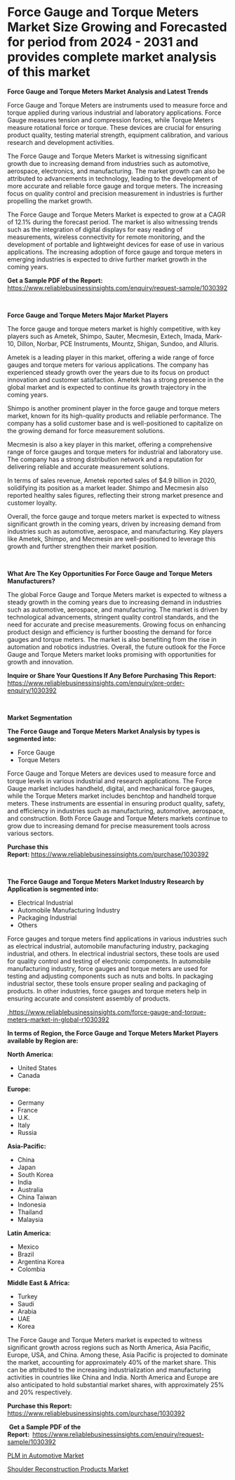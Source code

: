 <p><h1>Force Gauge and Torque Meters Market Size Growing and Forecasted for period from 2024 - 2031 and provides complete market analysis of this market</h1></p><p><strong>Force Gauge and Torque Meters Market Analysis and Latest Trends</strong></p>
<p><p>Force Gauge and Torque Meters are instruments used to measure force and torque applied during various industrial and laboratory applications. Force Gauge measures tension and compression forces, while Torque Meters measure rotational force or torque. These devices are crucial for ensuring product quality, testing material strength, equipment calibration, and various research and development activities.</p><p>The Force Gauge and Torque Meters Market is witnessing significant growth due to increasing demand from industries such as automotive, aerospace, electronics, and manufacturing. The market growth can also be attributed to advancements in technology, leading to the development of more accurate and reliable force gauge and torque meters. The increasing focus on quality control and precision measurement in industries is further propelling the market growth.</p><p>The Force Gauge and Torque Meters Market is expected to grow at a CAGR of 12.1% during the forecast period. The market is also witnessing trends such as the integration of digital displays for easy reading of measurements, wireless connectivity for remote monitoring, and the development of portable and lightweight devices for ease of use in various applications. The increasing adoption of force gauge and torque meters in emerging industries is expected to drive further market growth in the coming years.</p></p>
<p><strong>Get a Sample PDF of the Report:&nbsp;</strong> <a href="https://www.reliablebusinessinsights.com/enquiry/request-sample/1030392">https://www.reliablebusinessinsights.com/enquiry/request-sample/1030392</a></p>
<p>&nbsp;</p>
<p><strong>Force Gauge and Torque Meters Major Market Players</strong></p>
<p><p>The force gauge and torque meters market is highly competitive, with key players such as Ametek, Shimpo, Sauter, Mecmesin, Extech, Imada, Mark-10, Dillon, Norbar, PCE Instruments, Mountz, Shigan, Sundoo, and Alluris. </p><p>Ametek is a leading player in this market, offering a wide range of force gauges and torque meters for various applications. The company has experienced steady growth over the years due to its focus on product innovation and customer satisfaction. Ametek has a strong presence in the global market and is expected to continue its growth trajectory in the coming years.</p><p>Shimpo is another prominent player in the force gauge and torque meters market, known for its high-quality products and reliable performance. The company has a solid customer base and is well-positioned to capitalize on the growing demand for force measurement solutions.</p><p>Mecmesin is also a key player in this market, offering a comprehensive range of force gauges and torque meters for industrial and laboratory use. The company has a strong distribution network and a reputation for delivering reliable and accurate measurement solutions.</p><p>In terms of sales revenue, Ametek reported sales of $4.9 billion in 2020, solidifying its position as a market leader. Shimpo and Mecmesin also reported healthy sales figures, reflecting their strong market presence and customer loyalty.</p><p>Overall, the force gauge and torque meters market is expected to witness significant growth in the coming years, driven by increasing demand from industries such as automotive, aerospace, and manufacturing. Key players like Ametek, Shimpo, and Mecmesin are well-positioned to leverage this growth and further strengthen their market position.</p></p>
<p>&nbsp;</p>
<p><strong>What Are The Key Opportunities For Force Gauge and Torque Meters Manufacturers?</strong></p>
<p><p>The global Force Gauge and Torque Meters market is expected to witness a steady growth in the coming years due to increasing demand in industries such as automotive, aerospace, and manufacturing. The market is driven by technological advancements, stringent quality control standards, and the need for accurate and precise measurements. Growing focus on enhancing product design and efficiency is further boosting the demand for force gauges and torque meters. The market is also benefiting from the rise in automation and robotics industries. Overall, the future outlook for the Force Gauge and Torque Meters market looks promising with opportunities for growth and innovation.</p></p>
<p><strong>Inquire or Share Your Questions If Any Before Purchasing This Report:</strong> <a href="https://www.reliablebusinessinsights.com/enquiry/pre-order-enquiry/1030392">https://www.reliablebusinessinsights.com/enquiry/pre-order-enquiry/1030392</a></p>
<p>&nbsp;</p>
<p><strong>Market Segmentation</strong></p>
<p><strong>The Force Gauge and Torque Meters Market Analysis by types is segmented into:</strong></p>
<p><ul><li>Force Gauge</li><li>Torque Meters</li></ul></p>
<p><p>Force Gauge and Torque Meters are devices used to measure force and torque levels in various industrial and research applications. The Force Gauge market includes handheld, digital, and mechanical force gauges, while the Torque Meters market includes benchtop and handheld torque meters. These instruments are essential in ensuring product quality, safety, and efficiency in industries such as manufacturing, automotive, aerospace, and construction. Both Force Gauge and Torque Meters markets continue to grow due to increasing demand for precise measurement tools across various sectors.</p></p>
<p><strong>Purchase this Report:&nbsp;</strong><a href="https://www.reliablebusinessinsights.com/purchase/1030392">https://www.reliablebusinessinsights.com/purchase/1030392</a></p>
<p>&nbsp;</p>
<p><strong>The Force Gauge and Torque Meters Market Industry Research by Application is segmented into:</strong></p>
<p><ul><li>Electrical Industrial</li><li>Automobile Manufacturing Industry</li><li>Packaging Industrial</li><li>Others</li></ul></p>
<p><p>Force gauges and torque meters find applications in various industries such as electrical industrial, automobile manufacturing industry, packaging industrial, and others. In electrical industrial sectors, these tools are used for quality control and testing of electronic components. In automobile manufacturing industry, force gauges and torque meters are used for testing and adjusting components such as nuts and bolts. In packaging industrial sector, these tools ensure proper sealing and packaging of products. In other industries, force gauges and torque meters help in ensuring accurate and consistent assembly of products.</p></p>
<p><a href="https://www.reliablebusinessinsights.com/force-gauge-and-torque-meters-market-in-global-r1030392">&nbsp;https://www.reliablebusinessinsights.com/force-gauge-and-torque-meters-market-in-global-r1030392</a></p>
<p><strong>In terms of Region, the Force Gauge and Torque Meters Market Players available by Region are:</strong></p>
<p>
    <p> <strong> North America: </strong>
        <ul>
            <li>United States</li>
            <li>Canada</li>
        </ul>
        </p> 
    <p> <strong> Europe: </strong>
        <ul>
            <li>Germany</li>
            <li>France</li>
            <li>U.K.</li>
            <li>Italy</li>
            <li>Russia</li>
        </ul>
        </p> 
    <p> <strong> Asia-Pacific: </strong>
        <ul>
            <li>China</li>
            <li>Japan</li>
            <li>South Korea</li>
            <li>India</li>
            <li>Australia</li>
            <li>China Taiwan</li>
            <li>Indonesia</li>
            <li>Thailand</li>
            <li>Malaysia</li>
        </ul>
        </p> 
    <p> <strong> Latin America: </strong>
        <ul>
            <li>Mexico</li>
            <li>Brazil</li>
            <li>Argentina Korea</li>
            <li>Colombia</li>
        </ul>
        </p> 
    <p> <strong> Middle East & Africa: </strong>
        <ul>
            <li>Turkey</li>
            <li>Saudi</li>
            <li>Arabia</li>
            <li>UAE</li>
            <li>Korea</li>
        </ul>
    </p>
    </p>
<p><p>The Force Gauge and Torque Meters market is expected to witness significant growth across regions such as North America, Asia Pacific, Europe, USA, and China. Among these, Asia Pacific is projected to dominate the market, accounting for approximately 40% of the market share. This can be attributed to the increasing industrialization and manufacturing activities in countries like China and India. North America and Europe are also anticipated to hold substantial market shares, with approximately 25% and 20% respectively.</p></p>
<p><strong>Purchase this Report: </strong><a href="https://www.reliablebusinessinsights.com/purchase/1030392">https://www.reliablebusinessinsights.com/purchase/1030392</a></p>
<p>&nbsp;<strong>Get a Sample PDF of the Report:&nbsp;&nbsp;</strong><a href="https://www.reliablebusinessinsights.com/enquiry/request-sample/1030392">https://www.reliablebusinessinsights.com/enquiry/request-sample/1030392</a></p>
<p><strong></strong></p>
<p><p><a href="https://github.com/verajwilson971/Market-Research-Report-List-1/blob/main/plm-in-automotive-market.md">PLM in Automotive Market</a></p><p><a href="https://github.com/jakobeblake56/Market-Research-Report-List-1/blob/main/shoulder-reconstruction-products-market.md">Shoulder Reconstruction Products Market</a></p></p>